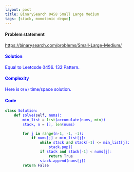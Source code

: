 ```yaml
---
layout: post
title: BinarySearch 0458 Small Large Medium
tags: [stack, monotonic deque]
---
```


#### Problem statement

<a href="https://binarysearch.com/problems/Small-Large-Medium/"> <font color = blue>https://binarysearch.com/problems/Small-Large-Medium/

#### Solution
Equal to Leetcode 0456. 132 Pattern.

#### Complexity
Here is `O(n)` time/space solution.

#### Code
```python
class Solution:
    def solve(self, nums):
        min_list = list(accumulate(nums, min))
        stack, n = [], len(nums)
        
        for j in range(n-1, -1, -1):
            if nums[j] > min_list[j]:
                while stack and stack[-1] <= min_list[j]:
                    stack.pop()
                if stack and stack[-1] < nums[j]:
                    return True
                stack.append(nums[j])           
        return False
```
